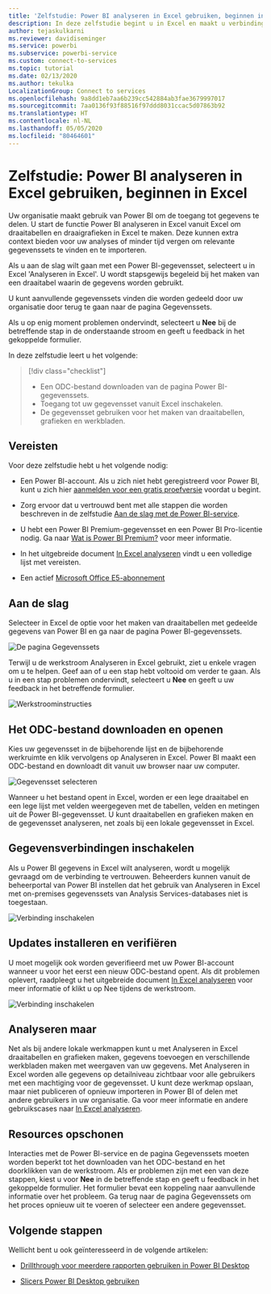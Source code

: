 ```yaml
---
title: 'Zelfstudie: Power BI analyseren in Excel gebruiken, beginnen in Excel'
description: In deze zelfstudie begint u in Excel en maakt u verbinding met de pagina Power BI-gegevenssets om gegevenssets te importeren in Excel.
author: tejaskulkarni
ms.reviewer: davidiseminger
ms.service: powerbi
ms.subservice: powerbi-service
ms.custom: connect-to-services
ms.topic: tutorial
ms.date: 02/13/2020
ms.author: tekulka
LocalizationGroup: Connect to services
ms.openlocfilehash: 9a8dd1eb7aa6b239cc542884ab3fae3679997017
ms.sourcegitcommit: 7aa0136f93f88516f97ddd8031ccac5d07863b92
ms.translationtype: HT
ms.contentlocale: nl-NL
ms.lasthandoff: 05/05/2020
ms.locfileid: "80464601"
---
```

# <a name="tutorial-use-power-bi-analyze-in-excel-starting-in-excel"></a>Zelfstudie: Power BI analyseren in Excel gebruiken, beginnen in Excel

Uw organisatie maakt gebruik van Power BI om de toegang tot gegevens te delen. U start de functie Power BI analyseren in Excel vanuit Excel om draaitabellen en draaigrafieken in Excel te maken. Deze kunnen extra context bieden voor uw analyses of minder tijd vergen om relevante gegevenssets te vinden en te importeren.

Als u aan de slag wilt gaan met een Power BI-gegevensset, selecteert u in Excel 'Analyseren in Excel'. U wordt stapsgewijs begeleid bij het maken van een draaitabel waarin de gegevens worden gebruikt.  

U kunt aanvullende gegevenssets vinden die worden gedeeld door uw organisatie door terug te gaan naar de pagina Gegevenssets.

Als u op enig moment problemen ondervindt, selecteert u **Nee** bij de betreffende stap in de onderstaande stroom en geeft u feedback in het gekoppelde formulier.  

In deze zelfstudie leert u het volgende:

> [!div class="checklist"]
> * Een ODC-bestand downloaden van de pagina Power BI-gegevenssets.
> * Toegang tot uw gegevensset vanuit Excel inschakelen.
> * De gegevensset gebruiken voor het maken van draaitabellen, grafieken en werkbladen.

## <a name="prerequisites"></a>Vereisten

Voor deze zelfstudie hebt u het volgende nodig:

* Een Power BI-account. Als u zich niet hebt geregistreerd voor Power BI, kunt u zich hier [aanmelden voor een gratis proefversie](https://app.powerbi.com/signupredirect?pbi_source=web) voordat u begint.

* Zorg ervoor dat u vertrouwd bent met alle stappen die worden beschreven in de zelfstudie [Aan de slag met de Power BI-service](https://docs.microsoft.com/power-bi/service-get-started).

* U hebt een Power BI Premium-gegevensset en een Power BI Pro-licentie nodig. Ga naar [Wat is Power BI Premium?](https://docs.microsoft.com/power-bi/service-premium-what-is) voor meer informatie.

* In het uitgebreide document [In Excel analyseren](https://docs.microsoft.com/power-bi/service-analyze-in-excel#requirements) vindt u een volledige lijst met vereisten.

* Een actief [Microsoft Office E5-abonnement](https://www.microsoft.com/microsoft-365/business/office-365-enterprise-e5-business-software?activetab=pivot%3aoverviewtab)

## <a name="get-started"></a>Aan de slag

Selecteer in Excel de optie voor het maken van draaitabellen met gedeelde gegevens van Power BI en ga naar de pagina Power BI-gegevenssets.

![De pagina Gegevenssets](media/service-tutorial-analyze-in-excel/tutorial-analyze-in-excel-01.png)

Terwijl u de werkstroom Analyseren in Excel gebruikt, ziet u enkele vragen om u te helpen. Geef aan of u een stap hebt voltooid om verder te gaan. Als u in een stap problemen ondervindt, selecteert u **Nee** en geeft u uw feedback in het betreffende formulier.

![Werkstroominstructies](media/service-tutorial-analyze-in-excel/tutorial-analyze-in-excel-02.png)

## <a name="download-and-open-the-odc-file"></a>Het ODC-bestand downloaden en openen

Kies uw gegevensset in de bijbehorende lijst en de bijbehorende werkruimte en klik vervolgens op Analyseren in Excel. Power BI maakt een ODC-bestand en downloadt dit vanuit uw browser naar uw computer.

![Gegevensset selecteren](media/service-tutorial-analyze-in-excel/tutorial-analyze-in-excel-03.png)

Wanneer u het bestand opent in Excel, worden er een lege draaitabel en een lege lijst met velden weergegeven met de tabellen, velden en metingen uit de Power BI-gegevensset. U kunt draaitabellen en grafieken maken en de gegevensset analyseren, net zoals bij een lokale gegevensset in Excel.

## <a name="enable-data-connections"></a>Gegevensverbindingen inschakelen

Als u Power BI gegevens in Excel wilt analyseren, wordt u mogelijk gevraagd om de verbinding te vertrouwen. Beheerders kunnen vanuit de beheerportal van Power BI instellen dat het gebruik van Analyseren in Excel met on-premises gegevenssets van Analysis Services-databases niet is toegestaan.

![Verbinding inschakelen](media/service-tutorial-analyze-in-excel/tutorial-analyze-in-excel-04.png)

## <a name="install-updates-and-authenticate"></a>Updates installeren en verifiëren

U moet mogelijk ook worden geverifieerd met uw Power BI-account wanneer u voor het eerst een nieuw ODC-bestand opent.  Als dit problemen oplevert, raadpleegt u het uitgebreide document [In Excel analyseren](https://docs.microsoft.com/power-bi/service-analyze-in-excel#sign-in-to-power-bi ) voor meer informatie of klikt u op Nee tijdens de werkstroom.

![Verbinding inschakelen](media/service-tutorial-analyze-in-excel/tutorial-analyze-in-excel-05.png)

## <a name="analyze-away"></a>Analyseren maar

Net als bij andere lokale werkmappen kunt u met Analyseren in Excel draaitabellen en grafieken maken, gegevens toevoegen en verschillende werkbladen maken met weergaven van uw gegevens. Met Analyseren in Excel worden alle gegevens op detailniveau zichtbaar voor alle gebruikers met een machtiging voor de gegevensset. U kunt deze werkmap opslaan, maar niet publiceren of opnieuw importeren in Power BI of delen met andere gebruikers in uw organisatie. Ga voor meer informatie en andere gebruikscases naar [In Excel analyseren](https://docs.microsoft.com/power-bi/service-analyze-in-excel#analyze-away).

## <a name="clean-up-resources"></a>Resources opschonen

Interacties met de Power BI-service en de pagina Gegevenssets moeten worden beperkt tot het downloaden van het ODC-bestand en het doorklikken van de werkstroom. Als er problemen zijn met een van deze stappen, kiest u voor **Nee** in de betreffende stap en geeft u feedback in het gekoppelde formulier. Het formulier bevat een koppeling naar aanvullende informatie over het probleem. Ga terug naar de pagina Gegevenssets om het proces opnieuw uit te voeren of selecteer een andere gegevensset.

## <a name="next-steps"></a>Volgende stappen

Wellicht bent u ook geïnteresseerd in de volgende artikelen:

* [Drillthrough voor meerdere rapporten gebruiken in Power BI Desktop](https://docs.microsoft.com/power-bi/desktop-cross-report-drill-through)

* [Slicers Power BI Desktop gebruiken](https://docs.microsoft.com/power-bi/visuals/power-bi-visualization-slicers)
